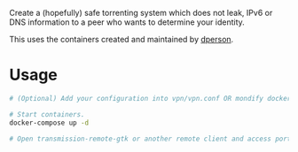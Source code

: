 Create a (hopefully) safe torrenting system which does not leak, IPv6 or DNS information to a peer who wants to determine your identity.

This uses the containers created and maintained by [dperson](https://github.com/dperson).

# Usage

``` bash
# (Optional) Add your configuration into vpn/vpn.conf OR mondify docker-compose.yml openvpn configuraiton

# Start containers.
docker-compose up -d

# Open transmission-remote-gtk or another remote client and access port 11180 with user//pass admin//admin
```
